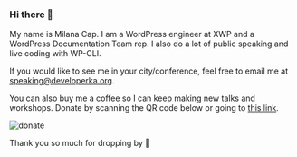 ### Hi there 👋

My name is Milana Cap. I am a WordPress engineer at XWP and a WordPress Documentation Team rep. I also do a lot of public speaking and live coding with WP-CLI. 

If you would like to see me in your city/conference, feel free to email me at [speaking@developerka.org](mailto:speaking@developerka.org).

You can also buy me a coffee so I can keep making new talks and workshops. Donate by scanning the QR code below or going to [this link](https://donate.stripe.com/9AQ8wC7Fd6Iza5i4gg).

![donate](https://github.com/zzap/zzap/assets/1508963/ce1ff623-87d1-49a3-937e-bcd36fe8a70e)


Thank you so much for dropping by 🍪

<!--
**zzap/zzap** is a ✨ _special_ ✨ repository because its `README.md` (this file) appears on your GitHub profile.

Here are some ideas to get you started:

- 🔭 I’m currently working on ...
- 🌱 I’m currently learning ...
- 👯 I’m looking to collaborate on ...
- 🤔 I’m looking for help with ...
- 💬 Ask me about ...
- 📫 How to reach me: ...
- 😄 Pronouns: ...
- ⚡ Fun fact: ...
-->
